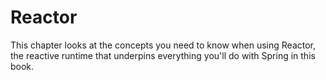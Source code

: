 # Reactor 

This chapter looks at the concepts you need to know when using Reactor, 
the reactive runtime that underpins everything you'll do with Spring in this book.

